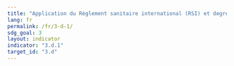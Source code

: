 ```yaml
---
title: "Application du Règlement sanitaire international (RSI) et degré de préparation aux urgences sanitaires"
lang: fr
permalink: /fr/3-d-1/
sdg_goal: 3
layout: indicator
indicator: "3.d.1"
target_id: "3.d"
---
```



